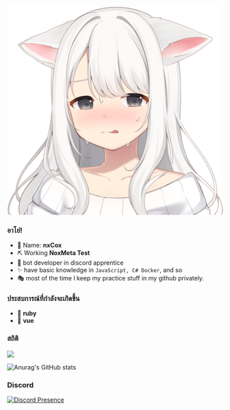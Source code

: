 <p align="center">
  <img src="11.png">
</p>

### อาโย่!

- 🍒 Name: **nxCox** 
- ⛏ Working  **NoxMeta Test** 
- 🎨 bot developer in discord apprentice
- ✨ have basic knowledge in `JavaScript, C# Docker`, and so
- 🎭 most of the time I keep my practice stuff in my github privately.

### ประสบการณ์ที่กำลังจะเกิดขึ้น
- 🔭 **ruby**
- 🍞 **vue**

### สถิติ
<a href="https://github.com/JKTheRipperTH/">
      <img align="center" src="https://github-readme-stats-anuraghazra1.vercel.app/api/top-langs/?username=JKTheRipperTH&layout=compact&theme=radical&hide_border=true" />
</a>

![Anurag's GitHub stats](https://github-readme-stats.vercel.app/api?username=JKTheRipperTH&show_icons=true&theme=radical)
### Discord
[![Discord Presence](https://lanyard.cnrad.dev/api/800312400905633802)](https://discord.com/users/800312400905633802)
